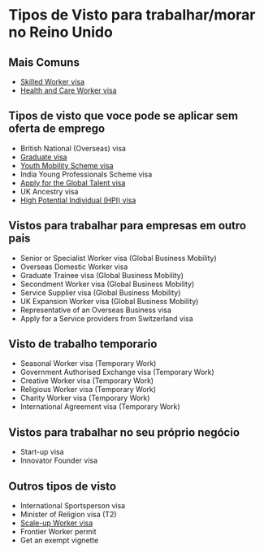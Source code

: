 # Tipos de Visto para trabalhar/morar no Reino Unido

## Mais Comuns
- [Skilled Worker visa](https://www.gov.uk/skilled-worker-visa)
- [Health and Care Worker visa](https://www.gov.uk/health-care-worker-visa)

## Tipos de visto que voce pode se aplicar sem oferta de emprego
- British National (Overseas) visa
- [Graduate visa](https://www.gov.uk/graduate-visa)
- [Youth Mobility Scheme visa](https://www.gov.uk/youth-mobility)
- India Young Professionals Scheme visa
- [Apply for the Global Talent visa](https://www.gov.uk/global-talent)
- UK Ancestry visa
- [High Potential Individual (HPI) visa](https://www.gov.uk/high-potential-individual-visa)

## Vistos para trabalhar para empresas em outro pais
- Senior or Specialist Worker visa (Global Business Mobility)
- Overseas Domestic Worker visa
- Graduate Trainee visa (Global Business Mobility)
- Secondment Worker visa (Global Business Mobility)
- Service Supplier visa (Global Business Mobility)
- UK Expansion Worker visa (Global Business Mobility)
- Representative of an Overseas Business visa
- Apply for a Service providers from Switzerland visa

## Visto de trabalho temporario
- Seasonal Worker visa (Temporary Work)
- Government Authorised Exchange visa (Temporary Work)
- Creative Worker visa (Temporary Work)
- Religious Worker visa (Temporary Work)
- Charity Worker visa (Temporary Work)
- International Agreement visa (Temporary Work)

## Vistos para trabalhar no seu próprio negócio
- Start-up visa
- Innovator Founder visa


## Outros tipos de visto
- International Sportsperson visa
- Minister of Religion visa (T2)
- [Scale-up Worker visa](https://www.gov.uk/scale-up-worker-visa)
- Frontier Worker permit
- Get an exempt vignette
